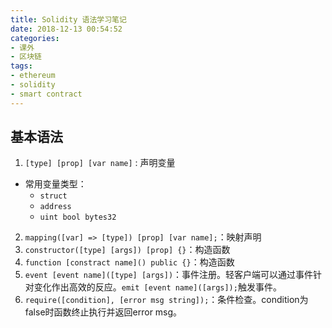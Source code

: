 ```yaml
---
title: Solidity 语法学习笔记
date: 2018-12-13 00:54:52
categories:
- 课外
- 区块链
tags:
- ethereum
- solidity
- smart contract
---
```


## 基本语法

1. `[type] [prop] [var name]` : 声明变量
 * 常用变量类型：
   * `struct`
   * `address`
   * `uint bool bytes32`
2. `mapping([var] => [type]) [prop] [var name];`：映射声明
3. `constructor([type] [args]) [prop] {}`：构造函数
4. `function [constract name]() public {}`：构造函数
5. `event [event name]([type] [args])`：事件注册。轻客户端可以通过事件针对变化作出高效的反应。`emit [event name]([args]);`触发事件。
6. `require([condition], [error msg string]);`：条件检查。condition为false时函数终止执行并返回error msg。